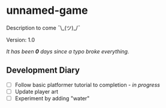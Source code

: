 # unnamed-game
Description to come ¯\\\_(ツ)\_/¯

Version: 1.0

*It has been **0** days since a typo broke everything.* 

## Development Diary
- [ ] Follow basic platformer tutorial to completion - *in progress*
- [ ] Update player art
- [ ] Experiment by adding "water"
